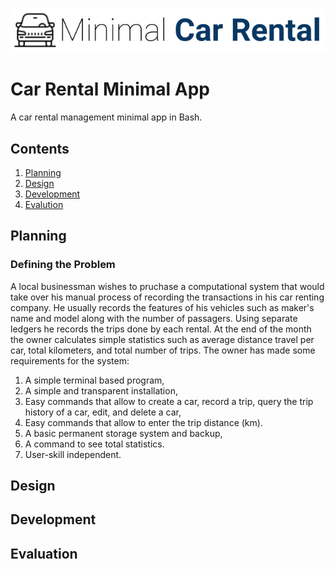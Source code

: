 ![CarRental](logo.png)

Car Rental Minimal App
===========================

A car rental management minimal app in Bash.

Contents
-----
  1. [Planning](#planning)
  1. [Design](#design)
  1. [Development](#development)
  1. [Evalution](#evaluation)

Planning
----------
### Defining the Problem
A local businessman wishes to pruchase a computational system that would take over his manual process of recording the transactions in his car renting company. He usually records the features of his vehicles such as maker's name and model along with the number of passagers. Using separate ledgers he records the trips done by each rental. At the end of the month the owner calculates simple statistics such as average distance travel per car, total kilometers, and total number of trips. The owner has made some requirements for the system:
1. A simple terminal based program,
1. A simple and transparent installation,
1. Easy commands that allow to create a car, record a trip, query the trip history of a car, edit, and delete a car,
1. Easy commands that allow to enter the trip distance (km).
1. A basic permanent storage system and backup,
1. A command to see total statistics.
1. User-skill independent.


Design
---------

Development
--------

Evaluation
-----------



